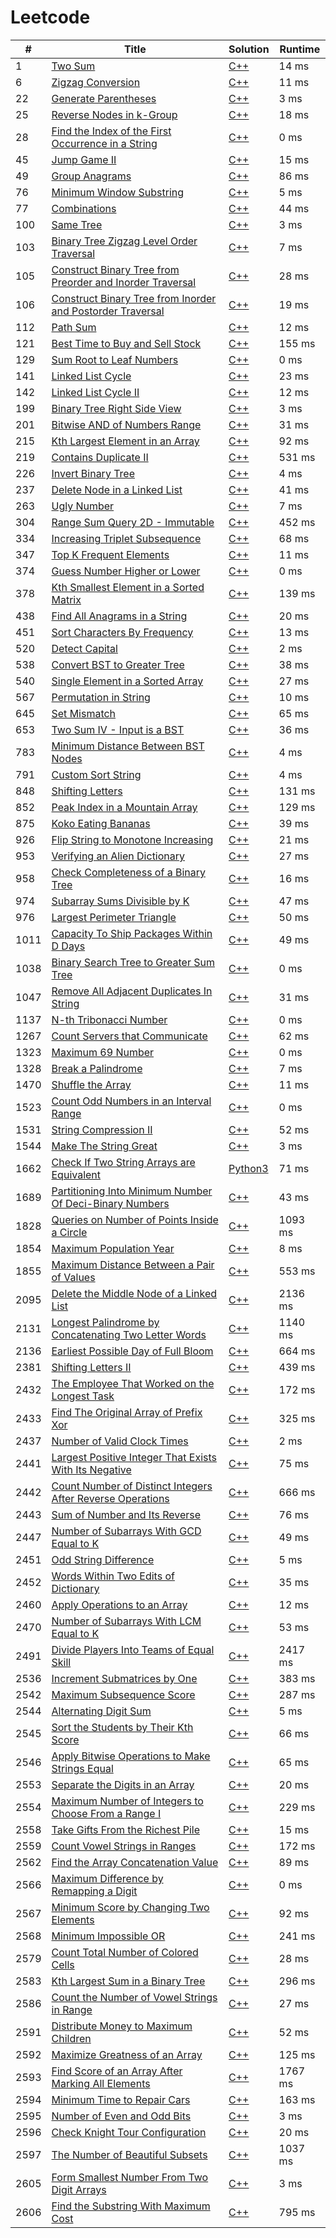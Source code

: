 # Leetcode

| # | Title | Solution | Runtime |
|---| ----- | -------- | ------- |
|1|[ Two Sum](https://leetcode.com/problems/two-sum/)|[C++](./solutions/1.%20Two%20Sum.cpp)|14 ms|
|6|[ Zigzag Conversion](https://leetcode.com/problems/zigzag-conversion/)|[C++](./solutions/6.%20Zigzag%20Conversion.cpp)|11 ms|
|22|[ Generate Parentheses](https://leetcode.com/problems/generate-parentheses/)|[C++](./solutions/22.%20Generate%20Parentheses.cpp)|3 ms|
|25|[ Reverse Nodes in k-Group](https://leetcode.com/problems/reverse-nodes-in-k-group/)|[C++](./solutions/25.%20Reverse%20Nodes%20in%20k-Group.cpp)|18 ms|
|28|[ Find the Index of the First Occurrence in a String](https://leetcode.com/problems/find-the-index-of-the-first-occurrence-in-a-string/)|[C++](./solutions/28.%20Find%20the%20Index%20of%20the%20First%20Occurrence%20in%20a%20String.cpp)|0 ms|
|45|[ Jump Game II](https://leetcode.com/problems/jump-game-ii/)|[C++](./solutions/45.%20Jump%20Game%20II.cpp)|15 ms|
|49|[ Group Anagrams](https://leetcode.com/problems/group-anagrams/)|[C++](./solutions/49.%20Group%20Anagrams.cpp)|86 ms|
|76|[ Minimum Window Substring](https://leetcode.com/problems/minimum-window-substring/)|[C++](./solutions/76.%20Minimum%20Window%20Substring.cpp)|5 ms|
|77|[ Combinations](https://leetcode.com/problems/combinations/)|[C++](./solutions/77.%20Combinations.cpp)|44 ms|
|100|[ Same Tree](https://leetcode.com/problems/same-tree/)|[C++](./solutions/100.%20Same%20Tree.cpp)|3 ms|
|103|[ Binary Tree Zigzag Level Order Traversal](https://leetcode.com/problems/binary-tree-zigzag-level-order-traversal/)|[C++](./solutions/103.%20Binary%20Tree%20Zigzag%20Level%20Order%20Traversal.cpp)|7 ms|
|105|[ Construct Binary Tree from Preorder and Inorder Traversal](https://leetcode.com/problems/construct-binary-tree-from-preorder-and-inorder-traversal/)|[C++](./solutions/105.%20Construct%20Binary%20Tree%20from%20Preorder%20and%20Inorder%20Traversal.cpp)|28 ms|
|106|[ Construct Binary Tree from Inorder and Postorder Traversal](https://leetcode.com/problems/construct-binary-tree-from-inorder-and-postorder-traversal/)|[C++](./solutions/106.%20Construct%20Binary%20Tree%20from%20Inorder%20and%20Postorder%20Traversal.cpp)|19 ms|
|112|[ Path Sum](https://leetcode.com/problems/path-sum/)|[C++](./solutions/112.%20Path%20Sum.cpp)|12 ms|
|121|[ Best Time to Buy and Sell Stock](https://leetcode.com/problems/best-time-to-buy-and-sell-stock/)|[C++](./solutions/121.%20Best%20Time%20to%20Buy%20and%20Sell%20Stock.cpp)|155 ms|
|129|[ Sum Root to Leaf Numbers](https://leetcode.com/problems/sum-root-to-leaf-numbers/)|[C++](./solutions/129.%20Sum%20Root%20to%20Leaf%20Numbers.cpp)|0 ms|
|141|[ Linked List Cycle](https://leetcode.com/problems/linked-list-cycle/)|[C++](./solutions/141.%20Linked%20List%20Cycle.cpp)|23 ms|
|142|[ Linked List Cycle II](https://leetcode.com/problems/linked-list-cycle-ii/)|[C++](./solutions/142.%20Linked%20List%20Cycle%20II.cpp)|12 ms|
|199|[ Binary Tree Right Side View](https://leetcode.com/problems/binary-tree-right-side-view/)|[C++](./solutions/199.%20Binary%20Tree%20Right%20Side%20View.cpp)|3 ms|
|201|[ Bitwise AND of Numbers Range](https://leetcode.com/problems/bitwise-and-of-numbers-range/)|[C++](./solutions/201.%20Bitwise%20AND%20of%20Numbers%20Range.cpp)|31 ms|
|215|[ Kth Largest Element in an Array](https://leetcode.com/problems/kth-largest-element-in-an-array/)|[C++](./solutions/215.%20Kth%20Largest%20Element%20in%20an%20Array.cpp)|92 ms|
|219|[ Contains Duplicate II](https://leetcode.com/problems/contains-duplicate-ii/)|[C++](./solutions/219.%20Contains%20Duplicate%20II.cpp)|531 ms|
|226|[ Invert Binary Tree](https://leetcode.com/problems/invert-binary-tree/)|[C++](./solutions/226.%20Invert%20Binary%20Tree.cpp)|4 ms|
|237|[ Delete Node in a Linked List](https://leetcode.com/problems/delete-node-in-a-linked-list/)|[C++](./solutions/237.%20Delete%20Node%20in%20a%20Linked%20List.cpp)|41 ms|
|263|[ Ugly Number](https://leetcode.com/problems/ugly-number/)|[C++](./solutions/263.%20Ugly%20Number.cpp)|7 ms|
|304|[ Range Sum Query 2D - Immutable](https://leetcode.com/problems/range-sum-query-2d-immutable/)|[C++](./solutions/304.%20Range%20Sum%20Query%202D%20-%20Immutable.cpp)|452 ms|
|334|[ Increasing Triplet Subsequence](https://leetcode.com/problems/increasing-triplet-subsequence/)|[C++](./solutions/334.%20Increasing%20Triplet%20Subsequence.cpp)|68 ms|
|347|[ Top K Frequent Elements](https://leetcode.com/problems/top-k-frequent-elements/)|[C++](./solutions/347.%20Top%20K%20Frequent%20Elements.cpp)|11 ms|
|374|[ Guess Number Higher or Lower](https://leetcode.com/problems/guess-number-higher-or-lower/)|[C++](./solutions/374.%20Guess%20Number%20Higher%20or%20Lower.cpp)|0 ms|
|378|[ Kth Smallest Element in a Sorted Matrix](https://leetcode.com/problems/kth-smallest-element-in-a-sorted-matrix/)|[C++](./solutions/378.%20Kth%20Smallest%20Element%20in%20a%20Sorted%20Matrix.cpp)|139 ms|
|438|[ Find All Anagrams in a String](https://leetcode.com/problems/find-all-anagrams-in-a-string/)|[C++](./solutions/438.%20Find%20All%20Anagrams%20in%20a%20String.cpp)|20 ms|
|451|[ Sort Characters By Frequency](https://leetcode.com/problems/sort-characters-by-frequency/)|[C++](./solutions/451.%20Sort%20Characters%20By%20Frequency.cpp)|13 ms|
|520|[ Detect Capital](https://leetcode.com/problems/detect-capital/)|[C++](./solutions/520.%20Detect%20Capital.cpp)|2 ms|
|538|[ Convert BST to Greater Tree](https://leetcode.com/problems/convert-bst-to-greater-tree/)|[C++](./solutions/538.%20Convert%20BST%20to%20Greater%20Tree.cpp)|38 ms|
|540|[ Single Element in a Sorted Array](https://leetcode.com/problems/single-element-in-a-sorted-array/)|[C++](./solutions/540.%20Single%20Element%20in%20a%20Sorted%20Array.cpp)|27 ms|
|567|[ Permutation in String](https://leetcode.com/problems/permutation-in-string/)|[C++](./solutions/567.%20Permutation%20in%20String.cpp)|10 ms|
|645|[ Set Mismatch](https://leetcode.com/problems/set-mismatch/)|[C++](./solutions/645.%20Set%20Mismatch.cpp)|65 ms|
|653|[ Two Sum IV - Input is a BST](https://leetcode.com/problems/two-sum-iv-input-is-a-bst/)|[C++](./solutions/653.%20Two%20Sum%20IV%20-%20Input%20is%20a%20BST.cpp)|36 ms|
|783|[ Minimum Distance Between BST Nodes](https://leetcode.com/problems/minimum-distance-between-bst-nodes/)|[C++](./solutions/783.%20Minimum%20Distance%20Between%20BST%20Nodes.cpp)|4 ms|
|791|[ Custom Sort String](https://leetcode.com/problems/custom-sort-string/)|[C++](./solutions/791.%20Custom%20Sort%20String.cpp)|4 ms|
|848|[ Shifting Letters](https://leetcode.com/problems/shifting-letters/)|[C++](./solutions/848.%20Shifting%20Letters.cpp)|131 ms|
|852|[ Peak Index in a Mountain Array](https://leetcode.com/problems/peak-index-in-a-mountain-array/)|[C++](./solutions/852.%20Peak%20Index%20in%20a%20Mountain%20Array.cpp)|129 ms|
|875|[ Koko Eating Bananas](https://leetcode.com/problems/koko-eating-bananas/)|[C++](./solutions/875.%20Koko%20Eating%20Bananas.cpp)|39 ms|
|926|[ Flip String to Monotone Increasing](https://leetcode.com/problems/flip-string-to-monotone-increasing/)|[C++](./solutions/926.%20Flip%20String%20to%20Monotone%20Increasing.cpp)|21 ms|
|953|[ Verifying an Alien Dictionary](https://leetcode.com/problems/verifying-an-alien-dictionary/)|[C++](./solutions/953.%20Verifying%20an%20Alien%20Dictionary.cpp)|27 ms|
|958|[ Check Completeness of a Binary Tree](https://leetcode.com/problems/check-completeness-of-a-binary-tree/)|[C++](./solutions/958.%20Check%20Completeness%20of%20a%20Binary%20Tree.cpp)|16 ms|
|974|[ Subarray Sums Divisible by K](https://leetcode.com/problems/subarray-sums-divisible-by-k/)|[C++](./solutions/974.%20Subarray%20Sums%20Divisible%20by%20K.cpp)|47 ms|
|976|[ Largest Perimeter Triangle](https://leetcode.com/problems/largest-perimeter-triangle/)|[C++](./solutions/976.%20Largest%20Perimeter%20Triangle.cpp)|50 ms|
|1011|[ Capacity To Ship Packages Within D Days](https://leetcode.com/problems/capacity-to-ship-packages-within-d-days/)|[C++](./solutions/1011.%20Capacity%20To%20Ship%20Packages%20Within%20D%20Days.cpp)|49 ms|
|1038|[ Binary Search Tree to Greater Sum Tree](https://leetcode.com/problems/binary-search-tree-to-greater-sum-tree/)|[C++](./solutions/1038.%20Binary%20Search%20Tree%20to%20Greater%20Sum%20Tree.cpp)|0 ms|
|1047|[ Remove All Adjacent Duplicates In String](https://leetcode.com/problems/remove-all-adjacent-duplicates-in-string/)|[C++](./solutions/1047.%20Remove%20All%20Adjacent%20Duplicates%20In%20String.cpp)|31 ms|
|1137|[ N-th Tribonacci Number](https://leetcode.com/problems/n-th-tribonacci-number/)|[C++](./solutions/1137.%20N-th%20Tribonacci%20Number.cpp)|0 ms|
|1267|[ Count Servers that Communicate](https://leetcode.com/problems/count-servers-that-communicate/)|[C++](./solutions/1267.%20Count%20Servers%20that%20Communicate.cpp)|62 ms|
|1323|[ Maximum 69 Number](https://leetcode.com/problems/maximum-69-number/)|[C++](./solutions/1323.%20Maximum%2069%20Number.cpp)|0 ms|
|1328|[ Break a Palindrome](https://leetcode.com/problems/break-a-palindrome/)|[C++](./solutions/1328.%20Break%20a%20Palindrome.cpp)|7 ms|
|1470|[ Shuffle the Array](https://leetcode.com/problems/shuffle-the-array/)|[C++](./solutions/1470.%20Shuffle%20the%20Array.cpp)|11 ms|
|1523|[ Count Odd Numbers in an Interval Range](https://leetcode.com/problems/count-odd-numbers-in-an-interval-range/)|[C++](./solutions/1523.%20Count%20Odd%20Numbers%20in%20an%20Interval%20Range.cpp)|0 ms|
|1531|[ String Compression II](https://leetcode.com/problems/string-compression-ii/)|[C++](./solutions/1531.%20String%20Compression%20II.cpp)|52 ms|
|1544|[ Make The String Great](https://leetcode.com/problems/make-the-string-great/)|[C++](./solutions/1544.%20Make%20The%20String%20Great.cpp)|3 ms|
|1662|[ Check If Two String Arrays are Equivalent](https://leetcode.com/problems/check-if-two-string-arrays-are-equivalent/)|[Python3](./solutions/1662.%20Check%20If%20Two%20String%20Arrays%20are%20Equivalent.py)|71 ms|
|1689|[ Partitioning Into Minimum Number Of Deci-Binary Numbers](https://leetcode.com/problems/partitioning-into-minimum-number-of-deci-binary-numbers/)|[C++](./solutions/1689.%20Partitioning%20Into%20Minimum%20Number%20Of%20Deci-Binary%20Numbers.cpp)|43 ms|
|1828|[ Queries on Number of Points Inside a Circle](https://leetcode.com/problems/queries-on-number-of-points-inside-a-circle/)|[C++](./solutions/1828.%20Queries%20on%20Number%20of%20Points%20Inside%20a%20Circle.cpp)|1093 ms|
|1854|[ Maximum Population Year](https://leetcode.com/problems/maximum-population-year/)|[C++](./solutions/1854.%20Maximum%20Population%20Year.cpp)|8 ms|
|1855|[ Maximum Distance Between a Pair of Values](https://leetcode.com/problems/maximum-distance-between-a-pair-of-values/)|[C++](./solutions/1855.%20Maximum%20Distance%20Between%20a%20Pair%20of%20Values.cpp)|553 ms|
|2095|[ Delete the Middle Node of a Linked List](https://leetcode.com/problems/delete-the-middle-node-of-a-linked-list/)|[C++](./solutions/2095.%20Delete%20the%20Middle%20Node%20of%20a%20Linked%20List.cpp)|2136 ms|
|2131|[ Longest Palindrome by Concatenating Two Letter Words](https://leetcode.com/problems/longest-palindrome-by-concatenating-two-letter-words/)|[C++](./solutions/2131.%20Longest%20Palindrome%20by%20Concatenating%20Two%20Letter%20Words.cpp)|1140 ms|
|2136|[ Earliest Possible Day of Full Bloom](https://leetcode.com/problems/earliest-possible-day-of-full-bloom/)|[C++](./solutions/2136.%20Earliest%20Possible%20Day%20of%20Full%20Bloom.cpp)|664 ms|
|2381|[ Shifting Letters II](https://leetcode.com/problems/shifting-letters-ii/)|[C++](./solutions/2381.%20Shifting%20Letters%20II.cpp)|439 ms|
|2432|[ The Employee That Worked on the Longest Task](https://leetcode.com/problems/the-employee-that-worked-on-the-longest-task/)|[C++](./solutions/2432.%20The%20Employee%20That%20Worked%20on%20the%20Longest%20Task.cpp)|172 ms|
|2433|[ Find The Original Array of Prefix Xor](https://leetcode.com/problems/find-the-original-array-of-prefix-xor/)|[C++](./solutions/2433.%20Find%20The%20Original%20Array%20of%20Prefix%20Xor.cpp)|325 ms|
|2437|[ Number of Valid Clock Times](https://leetcode.com/problems/number-of-valid-clock-times/)|[C++](./solutions/2437.%20Number%20of%20Valid%20Clock%20Times.cpp)|2 ms|
|2441|[ Largest Positive Integer That Exists With Its Negative](https://leetcode.com/problems/largest-positive-integer-that-exists-with-its-negative/)|[C++](./solutions/2441.%20Largest%20Positive%20Integer%20That%20Exists%20With%20Its%20Negative.cpp)|75 ms|
|2442|[ Count Number of Distinct Integers After Reverse Operations](https://leetcode.com/problems/count-number-of-distinct-integers-after-reverse-operations/)|[C++](./solutions/2442.%20Count%20Number%20of%20Distinct%20Integers%20After%20Reverse%20Operations.cpp)|666 ms|
|2443|[ Sum of Number and Its Reverse](https://leetcode.com/problems/sum-of-number-and-its-reverse/)|[C++](./solutions/2443.%20Sum%20of%20Number%20and%20Its%20Reverse.cpp)|76 ms|
|2447|[ Number of Subarrays With GCD Equal to K](https://leetcode.com/problems/number-of-subarrays-with-gcd-equal-to-k/)|[C++](./solutions/2447.%20Number%20of%20Subarrays%20With%20GCD%20Equal%20to%20K.cpp)|49 ms|
|2451|[ Odd String Difference](https://leetcode.com/problems/odd-string-difference/)|[C++](./solutions/2451.%20Odd%20String%20Difference.cpp)|5 ms|
|2452|[ Words Within Two Edits of Dictionary](https://leetcode.com/problems/words-within-two-edits-of-dictionary/)|[C++](./solutions/2452.%20Words%20Within%20Two%20Edits%20of%20Dictionary.cpp)|35 ms|
|2460|[ Apply Operations to an Array](https://leetcode.com/problems/apply-operations-to-an-array/)|[C++](./solutions/2460.%20Apply%20Operations%20to%20an%20Array.cpp)|12 ms|
|2470|[ Number of Subarrays With LCM Equal to K](https://leetcode.com/problems/number-of-subarrays-with-lcm-equal-to-k/)|[C++](./solutions/2470.%20Number%20of%20Subarrays%20With%20LCM%20Equal%20to%20K.cpp)|53 ms|
|2491|[ Divide Players Into Teams of Equal Skill](https://leetcode.com/problems/divide-players-into-teams-of-equal-skill/)|[C++](./solutions/2491.%20Divide%20Players%20Into%20Teams%20of%20Equal%20Skill.cpp)|2417 ms|
|2536|[ Increment Submatrices by One](https://leetcode.com/problems/increment-submatrices-by-one/)|[C++](./solutions/2536.%20Increment%20Submatrices%20by%20One.cpp)|383 ms|
|2542|[ Maximum Subsequence Score](https://leetcode.com/problems/maximum-subsequence-score/)|[C++](./solutions/2542.%20Maximum%20Subsequence%20Score.cpp)|287 ms|
|2544|[ Alternating Digit Sum](https://leetcode.com/problems/alternating-digit-sum/)|[C++](./solutions/2544.%20Alternating%20Digit%20Sum.cpp)|5 ms|
|2545|[ Sort the Students by Their Kth Score](https://leetcode.com/problems/sort-the-students-by-their-kth-score/)|[C++](./solutions/2545.%20Sort%20the%20Students%20by%20Their%20Kth%20Score.cpp)|66 ms|
|2546|[ Apply Bitwise Operations to Make Strings Equal](https://leetcode.com/problems/apply-bitwise-operations-to-make-strings-equal/)|[C++](./solutions/2546.%20Apply%20Bitwise%20Operations%20to%20Make%20Strings%20Equal.cpp)|65 ms|
|2553|[ Separate the Digits in an Array](https://leetcode.com/problems/separate-the-digits-in-an-array/)|[C++](./solutions/2553.%20Separate%20the%20Digits%20in%20an%20Array.cpp)|20 ms|
|2554|[ Maximum Number of Integers to Choose From a Range I](https://leetcode.com/problems/maximum-number-of-integers-to-choose-from-a-range-i/)|[C++](./solutions/2554.%20Maximum%20Number%20of%20Integers%20to%20Choose%20From%20a%20Range%20I.cpp)|229 ms|
|2558|[ Take Gifts From the Richest Pile](https://leetcode.com/problems/take-gifts-from-the-richest-pile/)|[C++](./solutions/2558.%20Take%20Gifts%20From%20the%20Richest%20Pile.cpp)|15 ms|
|2559|[ Count Vowel Strings in Ranges](https://leetcode.com/problems/count-vowel-strings-in-ranges/)|[C++](./solutions/2559.%20Count%20Vowel%20Strings%20in%20Ranges.cpp)|172 ms|
|2562|[ Find the Array Concatenation Value](https://leetcode.com/problems/find-the-array-concatenation-value/)|[C++](./solutions/2562.%20Find%20the%20Array%20Concatenation%20Value.cpp)|89 ms|
|2566|[ Maximum Difference by Remapping a Digit](https://leetcode.com/problems/maximum-difference-by-remapping-a-digit/)|[C++](./solutions/2566.%20Maximum%20Difference%20by%20Remapping%20a%20Digit.cpp)|0 ms|
|2567|[ Minimum Score by Changing Two Elements](https://leetcode.com/problems/minimum-score-by-changing-two-elements/)|[C++](./solutions/2567.%20Minimum%20Score%20by%20Changing%20Two%20Elements.cpp)|92 ms|
|2568|[ Minimum Impossible OR](https://leetcode.com/problems/minimum-impossible-or/)|[C++](./solutions/2568.%20Minimum%20Impossible%20OR.cpp)|241 ms|
|2579|[ Count Total Number of Colored Cells](https://leetcode.com/problems/count-total-number-of-colored-cells/)|[C++](./solutions/2579.%20Count%20Total%20Number%20of%20Colored%20Cells.cpp)|28 ms|
|2583|[ Kth Largest Sum in a Binary Tree](https://leetcode.com/problems/kth-largest-sum-in-a-binary-tree/)|[C++](./solutions/2583.%20Kth%20Largest%20Sum%20in%20a%20Binary%20Tree.cpp)|296 ms|
|2586|[ Count the Number of Vowel Strings in Range](https://leetcode.com/problems/count-the-number-of-vowel-strings-in-range/)|[C++](./solutions/2586.%20Count%20the%20Number%20of%20Vowel%20Strings%20in%20Range.cpp)|27 ms|
|2591|[ Distribute Money to Maximum Children](https://leetcode.com/problems/distribute-money-to-maximum-children/)|[C++](./solutions/2591.%20Distribute%20Money%20to%20Maximum%20Children.cpp)|52 ms|
|2592|[ Maximize Greatness of an Array](https://leetcode.com/problems/maximize-greatness-of-an-array/)|[C++](./solutions/2592.%20Maximize%20Greatness%20of%20an%20Array.cpp)|125 ms|
|2593|[ Find Score of an Array After Marking All Elements](https://leetcode.com/problems/find-score-of-an-array-after-marking-all-elements/)|[C++](./solutions/2593.%20Find%20Score%20of%20an%20Array%20After%20Marking%20All%20Elements.cpp)|1767 ms|
|2594|[ Minimum Time to Repair Cars](https://leetcode.com/problems/minimum-time-to-repair-cars/)|[C++](./solutions/2594.%20Minimum%20Time%20to%20Repair%20Cars.cpp)|163 ms|
|2595|[ Number of Even and Odd Bits](https://leetcode.com/problems/number-of-even-and-odd-bits/)|[C++](./solutions/2595.%20Number%20of%20Even%20and%20Odd%20Bits.cpp)|3 ms|
|2596|[ Check Knight Tour Configuration](https://leetcode.com/problems/check-knight-tour-configuration/)|[C++](./solutions/2596.%20Check%20Knight%20Tour%20Configuration.cpp)|20 ms|
|2597|[ The Number of Beautiful Subsets](https://leetcode.com/problems/the-number-of-beautiful-subsets/)|[C++](./solutions/2597.%20The%20Number%20of%20Beautiful%20Subsets.cpp)|1037 ms|
|2605|[ Form Smallest Number From Two Digit Arrays](https://leetcode.com/problems/form-smallest-number-from-two-digit-arrays/)|[C++](./solutions/2605.%20Form%20Smallest%20Number%20From%20Two%20Digit%20Arrays.cpp)|3 ms|
|2606|[ Find the Substring With Maximum Cost](https://leetcode.com/problems/find-the-substring-with-maximum-cost/)|[C++](./solutions/2606.%20Find%20the%20Substring%20With%20Maximum%20Cost.cpp)|795 ms|
